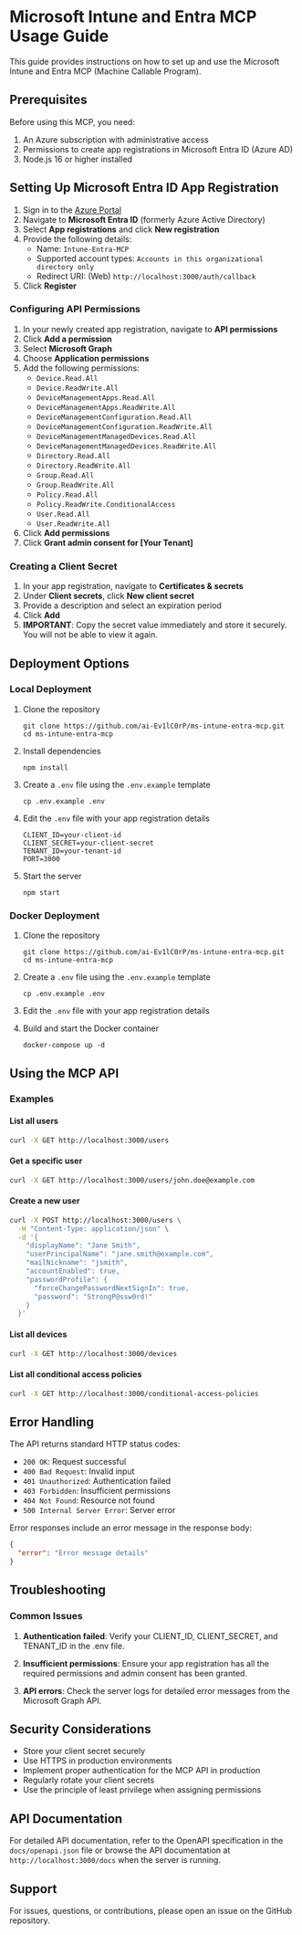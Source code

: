 # Microsoft Intune and Entra MCP Usage Guide

This guide provides instructions on how to set up and use the Microsoft Intune and Entra MCP (Machine Callable Program).

## Prerequisites

Before using this MCP, you need:

1. An Azure subscription with administrative access
2. Permissions to create app registrations in Microsoft Entra ID (Azure AD)
3. Node.js 16 or higher installed

## Setting Up Microsoft Entra ID App Registration

1. Sign in to the [Azure Portal](https://portal.azure.com)
2. Navigate to **Microsoft Entra ID** (formerly Azure Active Directory)
3. Select **App registrations** and click **New registration**
4. Provide the following details:
   - Name: `Intune-Entra-MCP`
   - Supported account types: `Accounts in this organizational directory only`
   - Redirect URI: (Web) `http://localhost:3000/auth/callback`
5. Click **Register**

### Configuring API Permissions

1. In your newly created app registration, navigate to **API permissions**
2. Click **Add a permission**
3. Select **Microsoft Graph**
4. Choose **Application permissions**
5. Add the following permissions:
   - `Device.Read.All`
   - `Device.ReadWrite.All`
   - `DeviceManagementApps.Read.All`
   - `DeviceManagementApps.ReadWrite.All`
   - `DeviceManagementConfiguration.Read.All`
   - `DeviceManagementConfiguration.ReadWrite.All`
   - `DeviceManagementManagedDevices.Read.All`
   - `DeviceManagementManagedDevices.ReadWrite.All`
   - `Directory.Read.All`
   - `Directory.ReadWrite.All`
   - `Group.Read.All`
   - `Group.ReadWrite.All`
   - `Policy.Read.All`
   - `Policy.ReadWrite.ConditionalAccess`
   - `User.Read.All`
   - `User.ReadWrite.All`
6. Click **Add permissions**
7. Click **Grant admin consent for [Your Tenant]**

### Creating a Client Secret

1. In your app registration, navigate to **Certificates & secrets**
2. Under **Client secrets**, click **New client secret**
3. Provide a description and select an expiration period
4. Click **Add**
5. **IMPORTANT**: Copy the secret value immediately and store it securely. You will not be able to view it again.

## Deployment Options

### Local Deployment

1. Clone the repository
   ```
   git clone https://github.com/ai-Ev1lC0rP/ms-intune-entra-mcp.git
   cd ms-intune-entra-mcp
   ```

2. Install dependencies
   ```
   npm install
   ```

3. Create a `.env` file using the `.env.example` template
   ```
   cp .env.example .env
   ```

4. Edit the `.env` file with your app registration details
   ```
   CLIENT_ID=your-client-id
   CLIENT_SECRET=your-client-secret
   TENANT_ID=your-tenant-id
   PORT=3000
   ```

5. Start the server
   ```
   npm start
   ```

### Docker Deployment

1. Clone the repository
   ```
   git clone https://github.com/ai-Ev1lC0rP/ms-intune-entra-mcp.git
   cd ms-intune-entra-mcp
   ```

2. Create a `.env` file using the `.env.example` template
   ```
   cp .env.example .env
   ```

3. Edit the `.env` file with your app registration details

4. Build and start the Docker container
   ```
   docker-compose up -d
   ```

## Using the MCP API

### Examples

#### List all users

```bash
curl -X GET http://localhost:3000/users
```

#### Get a specific user

```bash
curl -X GET http://localhost:3000/users/john.doe@example.com
```

#### Create a new user

```bash
curl -X POST http://localhost:3000/users \
  -H "Content-Type: application/json" \
  -d '{
    "displayName": "Jane Smith",
    "userPrincipalName": "jane.smith@example.com",
    "mailNickname": "jsmith",
    "accountEnabled": true,
    "passwordProfile": {
      "forceChangePasswordNextSignIn": true,
      "password": "StrongP@ssw0rd!"
    }
  }'
```

#### List all devices

```bash
curl -X GET http://localhost:3000/devices
```

#### List all conditional access policies

```bash
curl -X GET http://localhost:3000/conditional-access-policies
```

## Error Handling

The API returns standard HTTP status codes:

- `200 OK`: Request successful
- `400 Bad Request`: Invalid input
- `401 Unauthorized`: Authentication failed
- `403 Forbidden`: Insufficient permissions
- `404 Not Found`: Resource not found
- `500 Internal Server Error`: Server error

Error responses include an error message in the response body:

```json
{
  "error": "Error message details"
}
```

## Troubleshooting

### Common Issues

1. **Authentication failed**: Verify your CLIENT_ID, CLIENT_SECRET, and TENANT_ID in the .env file.

2. **Insufficient permissions**: Ensure your app registration has all the required permissions and admin consent has been granted.

3. **API errors**: Check the server logs for detailed error messages from the Microsoft Graph API.

## Security Considerations

- Store your client secret securely
- Use HTTPS in production environments
- Implement proper authentication for the MCP API in production
- Regularly rotate your client secrets
- Use the principle of least privilege when assigning permissions

## API Documentation

For detailed API documentation, refer to the OpenAPI specification in the `docs/openapi.json` file or browse the API documentation at `http://localhost:3000/docs` when the server is running.

## Support

For issues, questions, or contributions, please open an issue on the GitHub repository.